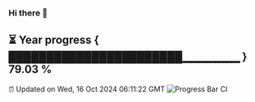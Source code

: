 ### Hi there 👋
⏳ Year progress { ███████████████████████▁▁▁▁▁▁▁ } 79.03 %
---
⏰ Updated on Wed, 16 Oct 2024 06:11:22 GMT
![Progress Bar CI](https://github.com/Moyi321/Moyi321/workflows/Progress%20Bar%20CI/badge.svg)
